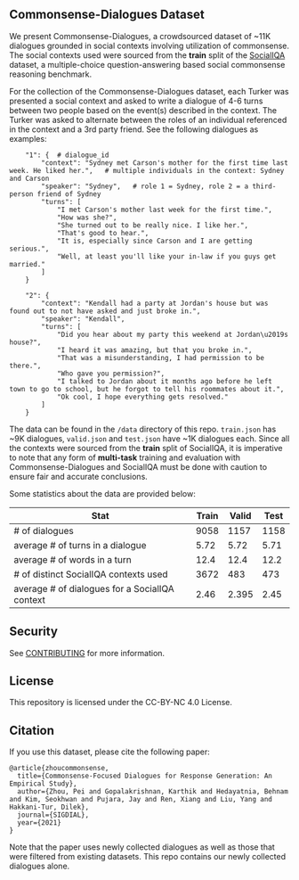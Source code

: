 ## Commonsense-Dialogues Dataset

We present Commonsense-Dialogues, a crowdsourced dataset of ~11K dialogues grounded in social contexts involving utilization of commonsense. The social contexts used were sourced from the **train** split of the [SocialIQA](https://leaderboard.allenai.org/socialiqa/submissions/get-started) dataset, a multiple-choice question-answering based social commonsense reasoning benchmark.

For the collection of the Commonsense-Dialogues dataset, each Turker was presented a social context and asked to write a dialogue of 4-6 turns between two people based on the event(s) described in the context. The Turker was asked to alternate between the roles of an individual referenced in the context and a 3rd party friend. See the following dialogues as examples:

```
    "1": {  # dialogue_id
        "context": "Sydney met Carson's mother for the first time last week. He liked her.",   # multiple individuals in the context: Sydney and Carson
        "speaker": "Sydney",   # role 1 = Sydney, role 2 = a third-person friend of Sydney
        "turns": [
            "I met Carson's mother last week for the first time.",
            "How was she?",
            "She turned out to be really nice. I like her.",
            "That's good to hear.",
            "It is, especially since Carson and I are getting serious.",
            "Well, at least you'll like your in-law if you guys get married."
        ]
    }

    "2": {
        "context": "Kendall had a party at Jordan's house but was found out to not have asked and just broke in.",
        "speaker": "Kendall",
        "turns": [
            "Did you hear about my party this weekend at Jordan\u2019s house?",
            "I heard it was amazing, but that you broke in.",
            "That was a misunderstanding, I had permission to be there.",
            "Who gave you permission?",
            "I talked to Jordan about it months ago before he left town to go to school, but he forgot to tell his roommates about it.",
            "Ok cool, I hope everything gets resolved."
        ]
    }

```

The data can be found in the `/data` directory of this repo. `train.json` has ~9K dialogues, `valid.json` and `test.json` have ~1K dialogues each. Since all the contexts were sourced from the **train** split of SocialIQA, it is imperative to note that any form of **multi-task** training and evaluation with Commonsense-Dialogues and SocialIQA must be done with caution to ensure fair and accurate conclusions.

Some statistics about the data are provided below:

|                   Stat                       | Train | Valid | Test |
|                   ----                       | ----  | ----  | ---- |
|# of dialogues                                | 9058  | 1157  | 1158 |
|average # of turns in a dialogue              | 5.72  | 5.72  | 5.71 |
|average # of words in a turn                  | 12.4  | 12.4  | 12.2 |
|# of distinct SocialIQA contexts used         | 3672  | 483   |  473 |
|average # of dialogues for a SocialIQA context| 2.46  | 2.395 | 2.45 |


## Security

See [CONTRIBUTING](CONTRIBUTING.md#security-issue-notifications) for more information.

## License

This repository is licensed under the CC-BY-NC 4.0 License.

## Citation

If you use this dataset, please cite the following paper:

```
@article{zhoucommonsense,
  title={Commonsense-Focused Dialogues for Response Generation: An Empirical Study},
  author={Zhou, Pei and Gopalakrishnan, Karthik and Hedayatnia, Behnam and Kim, Seokhwan and Pujara, Jay and Ren, Xiang and Liu, Yang and Hakkani-Tur, Dilek},
  journal={SIGDIAL},
  year={2021}
}
```

Note that the paper uses newly collected dialogues as well as those that were filtered from existing datasets. This repo contains our newly collected dialogues alone.

